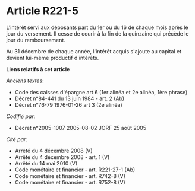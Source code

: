 # Article R221-5

L'intérêt servi aux déposants part du 1er ou du 16 de chaque mois après le jour du versement. Il cesse de courir à la fin de
la quinzaine qui précède le jour du remboursement.

Au 31 décembre de chaque année, l'intérêt acquis s'ajoute au capital et devient lui-même productif d'intérêts.

**Liens relatifs à cet article**

_Anciens textes_:

  - Code des caisses d'épargne art 6 (1er alinéa et 2e alinéa, 1ère phrase)
  - Décret n°84-441 du 13 juin 1984 - art. 2 (Ab)
  - Décret n°76-79 1976-01-26 art 3 (2e alinéa)

_Codifié par_:

  - Décret n°2005-1007 2005-08-02 JORF 25 août 2005

_Cité par_:

  - Arrêté du 4 décembre 2008 (V)
  - Arrêté du 4 décembre 2008 - art. 1 (V)
  - Arrêté du 14 mai 2010 (V)
  - Code monétaire et financier - art. R221-27-1 (Ab)
  - Code monétaire et financier - art. R742-8 (V)
  - Code monétaire et financier - art. R752-8 (V)
